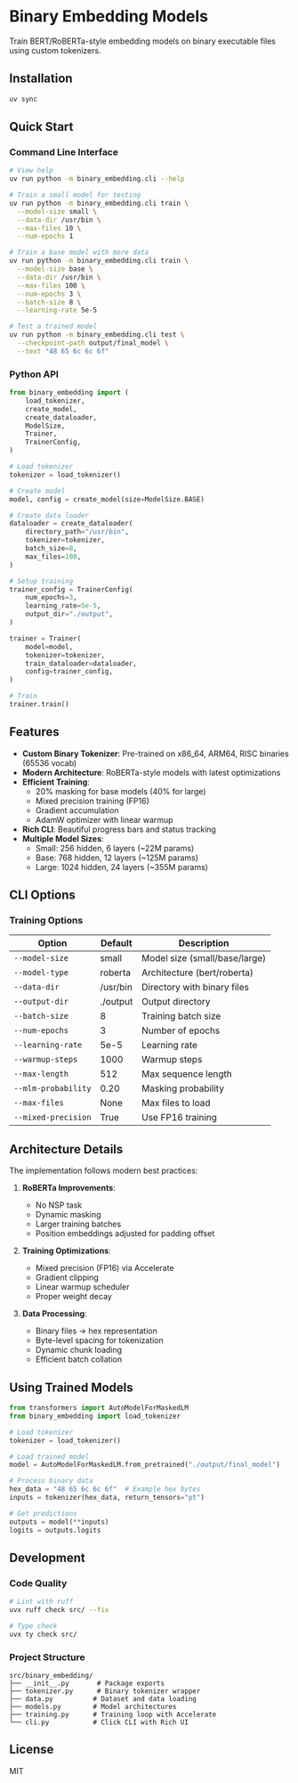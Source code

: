 # Binary Embedding Models

Train BERT/RoBERTa-style embedding models on binary executable files using custom tokenizers.

## Installation

```bash
uv sync
```

## Quick Start

### Command Line Interface

```bash
# View help
uv run python -m binary_embedding.cli --help

# Train a small model for testing
uv run python -m binary_embedding.cli train \
  --model-size small \
  --data-dir /usr/bin \
  --max-files 10 \
  --num-epochs 1

# Train a base model with more data
uv run python -m binary_embedding.cli train \
  --model-size base \
  --data-dir /usr/bin \
  --max-files 100 \
  --num-epochs 3 \
  --batch-size 8 \
  --learning-rate 5e-5

# Test a trained model
uv run python -m binary_embedding.cli test \
  --checkpoint-path output/final_model \
  --text "48 65 6c 6c 6f"
```

### Python API

```python
from binary_embedding import (
    load_tokenizer,
    create_model,
    create_dataloader,
    ModelSize,
    Trainer,
    TrainerConfig,
)

# Load tokenizer
tokenizer = load_tokenizer()

# Create model
model, config = create_model(size=ModelSize.BASE)

# Create data loader
dataloader = create_dataloader(
    directory_path="/usr/bin",
    tokenizer=tokenizer,
    batch_size=8,
    max_files=100,
)

# Setup training
trainer_config = TrainerConfig(
    num_epochs=3,
    learning_rate=5e-5,
    output_dir="./output",
)

trainer = Trainer(
    model=model,
    tokenizer=tokenizer,
    train_dataloader=dataloader,
    config=trainer_config,
)

# Train
trainer.train()
```

## Features

- **Custom Binary Tokenizer**: Pre-trained on x86_64, ARM64, RISC binaries (65536 vocab)
- **Modern Architecture**: RoBERTa-style models with latest optimizations
- **Efficient Training**:
  - 20% masking for base models (40% for large)
  - Mixed precision training (FP16)
  - Gradient accumulation
  - AdamW optimizer with linear warmup
- **Rich CLI**: Beautiful progress bars and status tracking
- **Multiple Model Sizes**:
  - Small: 256 hidden, 6 layers (~22M params)
  - Base: 768 hidden, 12 layers (~125M params)
  - Large: 1024 hidden, 24 layers (~355M params)

## CLI Options

### Training Options

| Option | Default | Description |
|--------|---------|-------------|
| `--model-size` | small | Model size (small/base/large) |
| `--model-type` | roberta | Architecture (bert/roberta) |
| `--data-dir` | /usr/bin | Directory with binary files |
| `--output-dir` | ./output | Output directory |
| `--batch-size` | 8 | Training batch size |
| `--num-epochs` | 3 | Number of epochs |
| `--learning-rate` | 5e-5 | Learning rate |
| `--warmup-steps` | 1000 | Warmup steps |
| `--max-length` | 512 | Max sequence length |
| `--mlm-probability` | 0.20 | Masking probability |
| `--max-files` | None | Max files to load |
| `--mixed-precision` | True | Use FP16 training |

## Architecture Details

The implementation follows modern best practices:

1. **RoBERTa Improvements**:
   - No NSP task
   - Dynamic masking
   - Larger training batches
   - Position embeddings adjusted for padding offset

2. **Training Optimizations**:
   - Mixed precision (FP16) via Accelerate
   - Gradient clipping
   - Linear warmup scheduler
   - Proper weight decay

3. **Data Processing**:
   - Binary files → hex representation
   - Byte-level spacing for tokenization
   - Dynamic chunk loading
   - Efficient batch collation

## Using Trained Models

```python
from transformers import AutoModelForMaskedLM
from binary_embedding import load_tokenizer

# Load tokenizer
tokenizer = load_tokenizer()

# Load trained model
model = AutoModelForMaskedLM.from_pretrained("./output/final_model")

# Process binary data
hex_data = "48 65 6c 6c 6f"  # Example hex bytes
inputs = tokenizer(hex_data, return_tensors="pt")

# Get predictions
outputs = model(**inputs)
logits = outputs.logits
```

## Development

### Code Quality

```bash
# Lint with ruff
uvx ruff check src/ --fix

# Type check
uvx ty check src/
```

### Project Structure

```
src/binary_embedding/
├── __init__.py       # Package exports
├── tokenizer.py      # Binary tokenizer wrapper
├── data.py          # Dataset and data loading
├── models.py        # Model architectures
├── training.py      # Training loop with Accelerate
└── cli.py           # Click CLI with Rich UI
```

## License

MIT